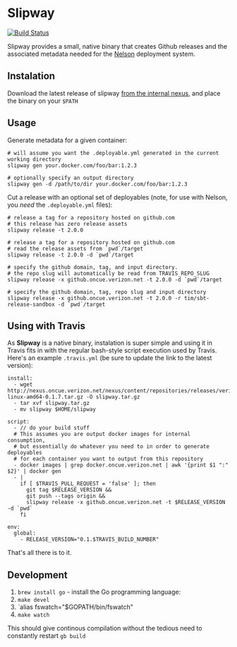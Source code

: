 # Slipway

[![Build Status](https://travis.oncue.verizon.net/iptv/slipway.svg?token=Lp2ZVD96vfT8T599xRfV)](https://travis.oncue.verizon.net/iptv/slipway)

Slipway provides a small, native binary that creates Github releases and the associated metadata needed for the [Nelson](https://github.oncue.verizon.net/pages/iptv/nelson) deployment system.

## Instalation

Download the latest release of slipway [from the internal nexus](http://nexus.oncue.verizon.net/nexus/content/groups/internal/verizon/inf/slipway/), and place the binary on your `$PATH`

## Usage

Generate metadata for a given container:

```
# will assume you want the .deployable.yml generated in the current working directory
slipway gen your.docker.com/foo/bar:1.2.3

# optionally specify an output directory
slipway gen -d /path/to/dir your.docker.com/foo/bar:1.2.3
```

Cut a release with an optional set of deployables (note, for use with Nelson, you *need* the `.deployable.yml` files):

```
# release a tag for a repository hosted on github.com
# this release has zero release assets
slipway release -t 2.0.0

# release a tag for a repository hosted on github.com
# read the release assets from `pwd`/target
slipway release -t 2.0.0 -d `pwd`/target

# specify the github domain, tag, and input directory.
# the repo slug will automatically be read from TRAVIS_REPO_SLUG
slipway release -x github.oncue.verizon.net -t 2.0.0 -d `pwd`/target

# specify the github domain, tag, repo slug and input directory
slipway release -x github.oncue.verizon.net -t 2.0.0 -r tim/sbt-release-sandbox -d `pwd`/target

```

## Using with Travis

As **Slipway** is a native binary, instalation is super simple and using it in Travis fits in with the regular bash-style script execution used by Travis. Here's an example `.travis.yml` (be sure to update the link to the latest version):

```
install:
  - wget http://nexus.oncue.verizon.net/nexus/content/repositories/releases/verizon/inf/slipway/0.1.7/slipway-linux-amd64-0.1.7.tar.gz -O slipway.tar.gz
  - tar xvf slipway.tar.gz
  - mv slipway $HOME/slipway

script:
  - // do your build stuff
  # This assumes you are output docker images for internal consumption,
  # but essentially do whatever you need to in order to generate deployables
  # for each container you want to output from this repository
  - docker images | grep docker.oncue.verizon.net | awk '{print $1 ":" $2}' | docker gen
  - |
    if [ $TRAVIS_PULL_REQUEST = 'false' ]; then
      git tag $RELEASE_VERSION &&
      git push --tags origin &&
      slipway release -x github.oncue.verizon.net -t $RELEASE_VERSION -d `pwd`
    fi

env:
  global:
    - RELEASE_VERSION="0.1.$TRAVIS_BUILD_NUMBER"

```

That's all there is to it.

## Development

1. `brew install go` - install the Go programming language:
1. `make devel`
1. `alias fswatch="$GOPATH/bin/fswatch"
1. `make watch`

This should give continous compilation without the tedious need to constantly restart `gb build`

